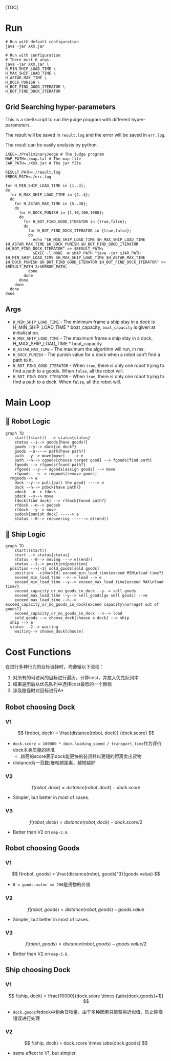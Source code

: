 

[TOC]



# Run

```shell
# Run with default configuration
java -jar XXX.jar

# Run with configuration
# There must 6 args.
java -jar XXX.jar \
H_MIN_SHIP_LOAD_TIME \
H_MAX_SHIP_LOAD_TIME \
H_ASTAR_MAX_TIME \
H_DOCK_PUNISH \
H_BOT_FIND_GOOD_ITERATOR \
H_BOT_FIND_DOCK_ITERATOR
```
## Grid Searching hyper-parameters

This is a shell script to run the judge program with different hyper-parameters.

The result will be saved in `result.log` and the error will be saved in `err.log`.

The result can be easily analysis by python.

```shell
EXEC=./PreliminaryJudge # The judge program
MAP_PATH=./map.txt # The map file
JAR_PATH=./XXX.jar # The jar file

RESULT_PATH=./result.log
ERROR_PATH=./err.log

for H_MIN_SHIP_LOAD_TIME in {1..3};
do
  for H_MAX_SHIP_LOAD_TIME in {2..4};
  do
    for H_ASTAR_MAX_TIME in {5..30};
    do
      for H_DOCK_PUNISH in {1,10,100,1000};
      do
        for H_BOT_FIND_GOOD_ITERATOR in {true,false};
        do
          for H_BOT_FIND_DOCK_ITERATOR in {true,false};
          do
            echo "$H_MIN_SHIP_LOAD_TIME $H_MAX_SHIP_LOAD_TIME $H_ASTAR_MAX_TIME $H_DOCK_PUNISH $H_BOT_FIND_GOOD_ITERATOR $H_BOT_FIND_DOCK_ITERATOR" >> $RESULT_PATH;
            $EXEC -l NONE -m $MAP_PATH "java -jar $JAR_PATH $H_MIN_SHIP_LOAD_TIME $H_MAX_SHIP_LOAD_TIME $H_ASTAR_MAX_TIME $H_DOCK_PUNISH $H_BOT_FIND_GOOD_ITERATOR $H_BOT_FIND_DOCK_ITERATOR" >> $RESULT_PATH 2>$ERROR_PATH;
          done
        done
      done
    done
  done
done

```

## Args

-   `H_MIN_SHIP_LOAD_TIME` - The minimum frame a ship stay in a dock is $\text{H\_MIN\_SHIP\_LOAD\_TIME} * \text{boat\_capacity}$, `boat_capacity` is given at initialization.
-   `H_MAX_SHIP_LOAD_TIME` - The maximum frame a ship stay in a dock, $\text{H\_MAX\_SHIP\_LOAD\_TIME} * \text{boat\_capacity}$
-   `H_ASTAR_MAX_TIME` - The maximum the algorithm will run, in ms.
-   `H_DOCK_PUNISH` - The punish value for a dock when a robot can’t find a path to it.
-   `H_BOT_FIND_GOOD_ITERATOR` -  When `true`, there is only one robot trying to find a path to a goods. When `false`, all the robot will. 
-   `H_BOT_FIND_DOCK_ITERATOR` - When `true`, there is only one robot trying to find a path to a dock. When `false`, all the robot will.

# Main Loop

## :robot: Robot Logic

```mermaid
graph TD
	start((start)) --> status{status}
	status --1--> goods{have goods?}
	goods --y--> dock{in dock?}
	goods --n----> path{have path?}
	path --y--> move[move] ----> e
	path --n--> cgoods[choose target good] --> fgoods[find path]
	fgoods --> rfgoods{found path?} 
	rfgoods --y--> agoods[assign goods] --> move
	rfgoods --n--> rmgoods[remove goods]
  rmgoods--> e
	dock --y--> pull[pull the good] ----> e
	dock --n--> pdock{have path?} 
	pdock --n--> fdock
	pdock --y--> move
	fdock[find dock] --> rfdock{found path?}
	rfdock --n--> pudock
	rfdock --y--> move
	pudock[punish dock] -----> e
	status --0--> recovering ------> e((end))
```

## :ship: Ship Logic

```mermaid
graph TD
	start((start))
	start --> status{status}
	status --0--> moving ---> e((end))
	status --1--> position{position}
  position -->|-1| sold_goods[sold goods]
	position -->|dockId| exceed_min_load_time{exceed MIN\nload time?}
	exceed_min_load_time --n--> load --> e
	exceed_min_load_time --y--> exceed_max_load_time{exceed MAX\nload time?}
	exceed_capacity_or_no_goods_in_dock --y--> sell_goods
	exceed_max_load_time --y--> sell_goods[go sell goods] -->e
	exceed_max_load_time --n--> exceed_capacity_or_no_goods_in_dock{exceed capacity\nor\nget out of goods?}
	exceed_capacity_or_no_goods_in_dock --n--> load
	sold_goods --> choose_dock[choose a dock] --> ship
  ship --> e
  status --2--> waiting
	waiting--> choose_dock[choose]
```



# Cost Functions

在进行多种行为的目标选择时，均遵循以下流程：

1.   对所有的可访问的目标进行遍历，计算cost，并放入优先队列中
2.   结束遍历后从优先队列中选择cost最低的一个目标
3.   涉及路径时对目标进行A*

## Robot choosing Dock

### V1

$$
f(robot, dock) = \frac{distance(robot, dock)} {dock.score}
$$

-   `dock.score = 100000 * dock.loading_speed / transport_time`作为评价dock本身质量的标准
    -   越高的score表示dock能更快的装货并以更短的距离卖出货物
-   distance为一范数/曼哈顿距离，越短越好

### V2

$$
f(robot, dock) = distance(robot, dock) - dock.score
$$

-   Simpler, but better in most of cases.

### V3

$$
f(robot, dock) = distance(robot, dock) - dock.score/2
$$

-   Better than V2 on `map-3.8`.

##  Robot choosing Goods

### V1

$$
f(robot, goods) = \frac{distance(robot, goods)^3}{goods.value}
$$

-   `0 < goods.value <= 200`是货物的价值

### V2

$$
f(robot, goods) = distance(robot, goods) - goods.value
$$

-   Simpler, but better in most of cases.

### V3

$$
f(robot, goods) = distance(robot, goods) - goods.value/2
$$

-   Better than V2 on `map-3.8`.

## Ship choosing Dock

### V1

$$
f(ship, dock) = \frac{10000}{dock.score \times (\abs{dock.goods}+1)}
$$

-   `dock.goods`为dock中剩余货物量，由于多种因素只能获得近似值，防止除零错误进行处理

### V2

$$
f(ship, dock) = dock.score \times \abs{dock.goods}
$$

-   same effect to V1, but simpler.

